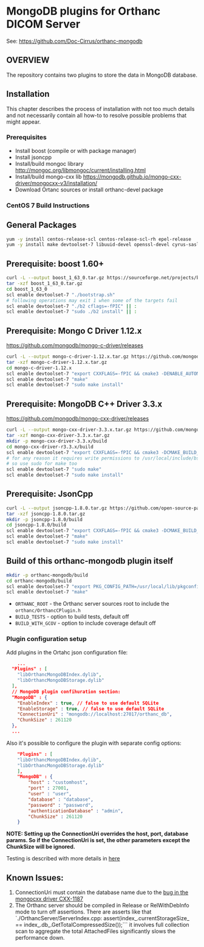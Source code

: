 # MongoDB plugins for Orthanc DICOM Server

See: https://github.com/Doc-Cirrus/orthanc-mongodb

## OVERVIEW
The repository contains two plugins to store the data in MongoDB database.

## Installation

This chapter describes the process of installation with not too much details and not necessarily contain all how-to to resolve possible problems that might appear.

### Prerequisites
- Install boost (compile or with package manager)
- Install jsoncpp
- Install/build mongoc library http://mongoc.org/libmongoc/current/installing.html
- Install/build mongo-cxx lib https://mongodb.github.io/mongo-cxx-driver/mongocxx-v3/installation/
- Download Ortanc sources or install orthanc-devel package

### CentOS 7 Build Instructions

## General Packages
```bash
yum -y install centos-release-scl centos-release-scl-rh epel-release
yum -y install make devtoolset-7 libuuid-devel openssl-devel cyrus-sasl-devel cmake3 zlib-devel
```

## Prerequisite: boost 1.60+
```bash
curl -L --output boost_1_63_0.tar.gz https://sourceforge.net/projects/boost/files/boost/1.63.0/boost_1_63_0.tar.gz/download
tar -xzf boost_1_63_0.tar.gz
cd boost_1_63_0
scl enable devtoolset-7 "./bootstrap.sh"
# following operations may exit 1 when some of the targets fail
scl enable devtoolset-7 "./b2 cflags=-fPIC" || :
scl enable devtoolset-7 "sudo ./b2 install" || :
```

## Prerequisite: Mongo C Driver 1.12.x
https://github.com/mongodb/mongo-c-driver/releases
```bash
curl -L --output mongo-c-driver-1.12.x.tar.gz https://github.com/mongodb/mongo-c-driver/archive/1.12.x.tar.gz
tar -xzf mongo-c-driver-1.12.x.tar.gz
cd mongo-c-driver-1.12.x
scl enable devtoolset-7 "export CXXFLAGS=-fPIC && cmake3 -DENABLE_AUTOMATIC_INIT_AND_CLEANUP=OFF -DCMAKE_BUILD_TYPE=Release"
scl enable devtoolset-7 "make"
scl enable devtoolset-7 "sudo make install"
```

## Prerequisite: MongoDB C++ Driver 3.3.x
https://github.com/mongodb/mongo-cxx-driver/releases
```bash
curl -L --output mongo-cxx-driver-3.3.x.tar.gz https://github.com/mongodb/mongo-cxx-driver/archive/3.3.x.tar.gz
tar -xzf mongo-cxx-driver-3.3.x.tar.gz
mkdir -p mongo-cxx-driver-3.3.x/build
cd mongo-cxx-driver-r3.3.x/build
scl enable devtoolset-7 "export CXXFLAGS=-fPIC && cmake3 -DCMAKE_BUILD_TYPE=Release -DCMAKE_INSTALL_PREFIX=/usr/local -DLIBBSON_DIR=/usr/local -DLIBMONGOC_DIR=/usr/local .."
# for any reason it requires write permissions to /usr/local/include/bsoncxx/v_noabi/bsoncxx/third_party/mnmlstc/share/cmake/core
# so use sudo for make too
scl enable devtoolset-7 "sudo make"
scl enable devtoolset-7 "sudo make install"
```

## Prerequisite: JsonCpp
```bash
curl -L --output jsoncpp-1.8.0.tar.gz https://github.com/open-source-parsers/jsoncpp/archive/1.8.0.tar.gz
tar -xzf jsoncpp-1.8.0.tar.gz
mkdir -p jsoncpp-1.8.0/build
cd jsoncpp-1.8.0/build
scl enable devtoolset-7 "export CXXFLAGS=-fPIC && cmake3 -DCMAKE_BUILD_TYPE=Release .."
scl enable devtoolset-7 "make"
scl enable devtoolset-7 "sudo make install"
```

## Build of this orthanc-mongodb plugin itself
```bash
mkdir -p orthanc-mongodb/build
cd orthanc-mongodb/build
scl enable devtoolset-7 "export PKG_CONFIG_PATH=/usr/local/lib/pkgconfig && cmake3 -DCMAKE_BUILD_TYPE=Release -DORTHANC_ROOT=/usr/include .."
scl enable devtoolset-7 "make"
```

* ```ORTHANC_ROOT``` - the Orthanc server sources root to include the ```orthanc/OrthancCPlugin.h```
* ```BUILD_TESTS``` - option to build tests, default off
* ```BUILD_WITH_GCOV``` - option to include coverage default off

### Plugin configuration setup

Add plugins in the Ortahc json configuration file:

```json
    ...
  "Plugins" : [
    "libOrthancMongoDBIndex.dylib",
    "libOrthancMongoDBStorage.dylib"
  ],
  // MongoDB plugin confihuration section:
  "MongoDB" : {
    "EnableIndex" : true, // false to use default SQLite 
    "EnableStorage" : true, // false to use default SQLite 
    "ConnectionUri" : "mongodb://localhost:27017/orthanc_db",
    "ChunkSize" : 261120
  },
  ...
```

Also it's possible to configure the plugin with separate config options:

```json
    "Plugins" : [
    "libOrthancMongoDBIndex.dylib",
    "libOrthancMongoDBStorage.dylib"
    ],
    "MongoDB" : {
        "host" : "customhost",
        "port" : 27001,
        "user" : "user",
        "database" : "database",
        "password" : "password",
        "authenticationDatabase" : "admin",
        "ChunkSize" : 261120
    }
```

**NOTE: Setting up the ConnectionUri overrides the host, port, database params. So if the ConnectionUri is set, the other parameters except the ChunkSize will be ignored.**

Testing is described with more details in [here](doc/testing.md)

## Known Issues:

1. ConnectionUri must contain the database name due to the [bug in the mongocxx driver CXX-1187](https://jira.mongodb.org/browse/CXX-1187)
2. The Orthanc server should be compiled in Release or RelWithDebInfo mode to turn off assertions. There are asserts like that 
   `./OrthancServer/ServerIndex.cpp:      assert(index_.currentStorageSize_ == index_.db_.GetTotalCompressedSize());``` it involves full collection scan 
   to aggregate the total AttachedFiles significantly slows the performance down. 



